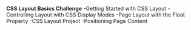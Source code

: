 
**CSS Layout Basics Challenge**
-Getting Started with CSS Layout
-Controlling Layout with CSS Display Modes
-Page Layout with the Float Property
-CSS Layout Project
-Positioning Page Content
